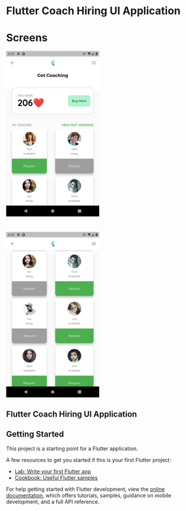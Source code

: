 # Flutter Coach Hiring UI Application

# Screens

<img src="./screens/1.png" alt="1" width="50%"/>

#

<img src="./screens/2.png" alt="1" width="50%"/>


## Flutter Coach Hiring UI Application

## Getting Started

This project is a starting point for a Flutter application.

A few resources to get you started if this is your first Flutter project:

- [Lab: Write your first Flutter app](https://docs.flutter.dev/get-started/codelab)
- [Cookbook: Useful Flutter samples](https://docs.flutter.dev/cookbook)

For help getting started with Flutter development, view the
[online documentation](https://docs.flutter.dev/), which offers tutorials,
samples, guidance on mobile development, and a full API reference.
